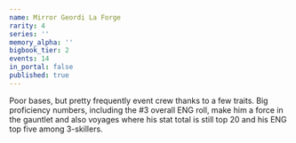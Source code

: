 ```yaml
---
name: Mirror Geordi La Forge
rarity: 4
series: ''
memory_alpha: ''
bigbook_tier: 2
events: 14
in_portal: false
published: true
---
```


Poor bases, but pretty frequently event crew thanks to a few traits. Big proficiency numbers, including the #3 overall ENG roll, make him a force in the gauntlet and also voyages where his stat total is still top 20 and his ENG top five among 3-skillers.
